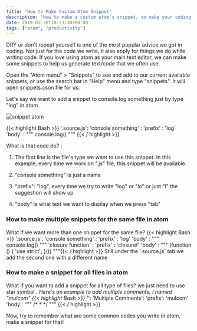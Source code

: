 ```yaml
---
title: "How to Make Custom Atom Snippet"
description: "How to make a custom atom's snippet, to make your coding time more productive"
date: 2019-03-30T18:53:30+08:00
tags: ["atom", "productivity"]
---
```


DRY or don't repeat yourself is one of the most popular advice we got in coding. Not just for the code we write, it also apply for things we do while writing code. If you love using atom as your main text editor, we can make some snippets to help us generate text/code that we often use.

Open the "Atom menu" > "Snippets" to see and add to our current available snippets, or use the search bar in "Help" menu and type "snippets". It will open snippets.cson file for us.

Let's say we want to add a snippet to console.log something just by type "log" in atom

![snippet atom](https://i.ibb.co/M2qzCK7/Screen-Shot-2019-03-30-at-7-03-47-PM.png)

{{< highlight Bash >}}
'.source.js':
 'console something' :
  'prefix' : 'log'
  'body' : """
           console.log()
           """ {{< / highlight >}}

What is that code do? :

1. The first line is the file's type we want to use this snippet. In this example, every time we work on ".js" file, this snippet will be available.

2. "console something" is just a name

3. "prefix": "log", every time we try to write "log" or "lo" or just "l" the suggestion will show up

4. "body" is what text we want to display when we press "tab"

### How to make multiple snippets for the same file in atom
What if we want more than one snippet for the same file?
{{< highlight Bash >}}
'.source.js':
 'console something' :
  'prefix' : 'log'
  'body' : """
           console.log()
           """
  'closure function' :
    'prefix' : 'closuref'
    'body' : """
         (function () {
             'use strict';
          }())
         """{{< / highlight >}}
Still under the '.source.js' tab we add the second one with a different name         

### How to make a snippet for all files in atom
What if you want to add a snippet for all type of files? we just need to use star symbol *. Here's an example to add multiple comments, I named "mulcom"
{{< highlight Bash >}}
'*':
  'Multiple Comments':
    'prefix': 'mulcom'
    'body': """
            /*
             *
             */
            """ {{< / highlight >}}

Now, try to remember what are some common codes you write in atom, make a snippet for that!